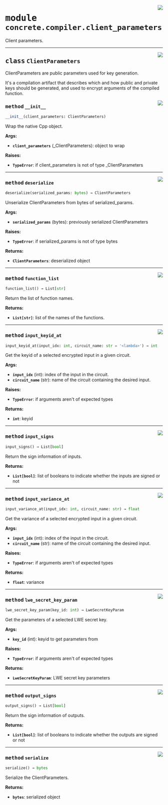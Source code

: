 <!-- markdownlint-disable -->

<a href="../../../compilers/concrete-compiler/compiler/lib/Bindings/Python/concrete/compiler/client_parameters.py#L0"><img align="right" style="float:right;" src="https://img.shields.io/badge/-source-cccccc?style=flat-square"></a>

# <kbd>module</kbd> `concrete.compiler.client_parameters`
Client parameters. 



---

<a href="../../../compilers/concrete-compiler/compiler/lib/Bindings/Python/concrete/compiler/client_parameters.py#L19"><img align="right" style="float:right;" src="https://img.shields.io/badge/-source-cccccc?style=flat-square"></a>

## <kbd>class</kbd> `ClientParameters`
ClientParameters are public parameters used for key generation. 

It's a compilation artifact that describes which and how public and private keys should be generated, and used to encrypt arguments of the compiled function. 

<a href="../../../compilers/concrete-compiler/compiler/lib/Bindings/Python/concrete/compiler/client_parameters.py#L26"><img align="right" style="float:right;" src="https://img.shields.io/badge/-source-cccccc?style=flat-square"></a>

### <kbd>method</kbd> `__init__`

```python
__init__(client_parameters: ClientParameters)
```

Wrap the native Cpp object. 



**Args:**
 
 - <b>`client_parameters`</b> (_ClientParameters):  object to wrap 



**Raises:**
 
 - <b>`TypeError`</b>:  if client_parameters is not of type _ClientParameters 




---

<a href="../../../compilers/concrete-compiler/compiler/lib/Bindings/Python/concrete/compiler/client_parameters.py#L131"><img align="right" style="float:right;" src="https://img.shields.io/badge/-source-cccccc?style=flat-square"></a>

### <kbd>method</kbd> `deserialize`

```python
deserialize(serialized_params: bytes) → ClientParameters
```

Unserialize ClientParameters from bytes of serialized_params. 



**Args:**
 
 - <b>`serialized_params`</b> (bytes):  previously serialized ClientParameters 



**Raises:**
 
 - <b>`TypeError`</b>:  if serialized_params is not of type bytes 



**Returns:**
 
 - <b>`ClientParameters`</b>:  deserialized object 

---

<a href="../../../compilers/concrete-compiler/compiler/lib/Bindings/Python/concrete/compiler/client_parameters.py#L115"><img align="right" style="float:right;" src="https://img.shields.io/badge/-source-cccccc?style=flat-square"></a>

### <kbd>method</kbd> `function_list`

```python
function_list() → List[str]
```

Return the list of function names. 



**Returns:**
 
 - <b>`List[str]`</b>:  list of the names of the functions. 

---

<a href="../../../compilers/concrete-compiler/compiler/lib/Bindings/Python/concrete/compiler/client_parameters.py#L57"><img align="right" style="float:right;" src="https://img.shields.io/badge/-source-cccccc?style=flat-square"></a>

### <kbd>method</kbd> `input_keyid_at`

```python
input_keyid_at(input_idx: int, circuit_name: str = '<lambda>') → int
```

Get the keyid of a selected encrypted input in a given circuit. 



**Args:**
 
 - <b>`input_idx`</b> (int):  index of the input in the circuit. 
 - <b>`circuit_name`</b> (str):  name of the circuit containing the desired input. 



**Raises:**
 
 - <b>`TypeError`</b>:  if arguments aren't of expected types 



**Returns:**
 
 - <b>`int`</b>:  keyid 

---

<a href="../../../compilers/concrete-compiler/compiler/lib/Bindings/Python/concrete/compiler/client_parameters.py#L99"><img align="right" style="float:right;" src="https://img.shields.io/badge/-source-cccccc?style=flat-square"></a>

### <kbd>method</kbd> `input_signs`

```python
input_signs() → List[bool]
```

Return the sign information of inputs. 



**Returns:**
 
 - <b>`List[bool]`</b>:  list of booleans to indicate whether the inputs are signed or not 

---

<a href="../../../compilers/concrete-compiler/compiler/lib/Bindings/Python/concrete/compiler/client_parameters.py#L78"><img align="right" style="float:right;" src="https://img.shields.io/badge/-source-cccccc?style=flat-square"></a>

### <kbd>method</kbd> `input_variance_at`

```python
input_variance_at(input_idx: int, circuit_name: str) → float
```

Get the variance of a selected encrypted input in a given circuit. 



**Args:**
 
 - <b>`input_idx`</b> (int):  index of the input in the circuit. 
 - <b>`circuit_name`</b> (str):  name of the circuit containing the desired input. 



**Raises:**
 
 - <b>`TypeError`</b>:  if arguments aren't of expected types 



**Returns:**
 
 - <b>`float`</b>:  variance 

---

<a href="../../../compilers/concrete-compiler/compiler/lib/Bindings/Python/concrete/compiler/client_parameters.py#L41"><img align="right" style="float:right;" src="https://img.shields.io/badge/-source-cccccc?style=flat-square"></a>

### <kbd>method</kbd> `lwe_secret_key_param`

```python
lwe_secret_key_param(key_id: int) → LweSecretKeyParam
```

Get the parameters of a selected LWE secret key. 



**Args:**
 
 - <b>`key_id`</b> (int):  keyid to get parameters from 



**Raises:**
 
 - <b>`TypeError`</b>:  if arguments aren't of expected types 



**Returns:**
 
 - <b>`LweSecretKeyParam`</b>:  LWE secret key parameters 

---

<a href="../../../compilers/concrete-compiler/compiler/lib/Bindings/Python/concrete/compiler/client_parameters.py#L107"><img align="right" style="float:right;" src="https://img.shields.io/badge/-source-cccccc?style=flat-square"></a>

### <kbd>method</kbd> `output_signs`

```python
output_signs() → List[bool]
```

Return the sign information of outputs. 



**Returns:**
 
 - <b>`List[bool]`</b>:  list of booleans to indicate whether the outputs are signed or not 

---

<a href="../../../compilers/concrete-compiler/compiler/lib/Bindings/Python/concrete/compiler/client_parameters.py#L123"><img align="right" style="float:right;" src="https://img.shields.io/badge/-source-cccccc?style=flat-square"></a>

### <kbd>method</kbd> `serialize`

```python
serialize() → bytes
```

Serialize the ClientParameters. 



**Returns:**
 
 - <b>`bytes`</b>:  serialized object 


